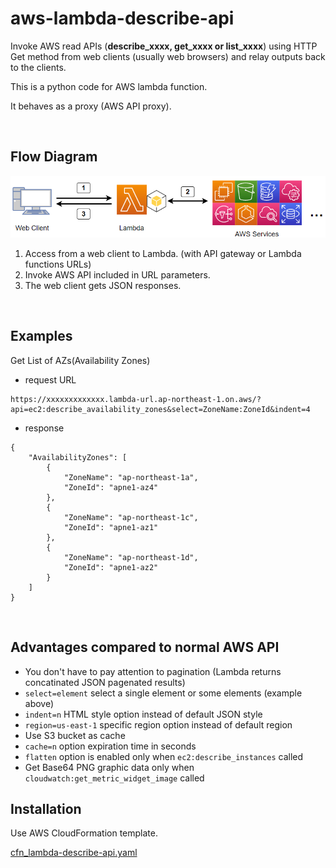 # aws-lambda-describe-api

Invoke AWS read APIs (**describe_xxxx, get_xxxx or list_xxxx**) using HTTP Get method from web clients (usually web browsers) and relay outputs back to the clients.

This is a python code for AWS lambda function.

It behaves as a proxy (AWS API proxy).

<br>

## Flow Diagram

![aws-describe-api flod diagram](image/aws-describe-api_drawio.png)

1. Access from a web client to Lambda. (with API gateway or Lambda functions URLs)
2. Invoke AWS API included in URL parameters.
3. The web client gets JSON responses.

<br>

## Examples

Get List of AZs(Availability Zones)

- request URL

```
https://xxxxxxxxxxxxx.lambda-url.ap-northeast-1.on.aws/?api=ec2:describe_availability_zones&select=ZoneName:ZoneId&indent=4
```

- response

```
{
    "AvailabilityZones": [
        {
            "ZoneName": "ap-northeast-1a",
            "ZoneId": "apne1-az4"
        },
        {
            "ZoneName": "ap-northeast-1c",
            "ZoneId": "apne1-az1"
        },
        {
            "ZoneName": "ap-northeast-1d",
            "ZoneId": "apne1-az2"
        }
    ]
}
```

<br>

## Advantages compared to normal AWS API

- You don't have to pay attention to pagination (Lambda returns concatinated JSON pagenated results)
- ```select=element``` select a single element or some elements (example above)
- ```indent=n``` HTML style option instead of default JSON style
- ```region=us-east-1``` specific region option instead of default region
- Use S3 bucket as cache
- ```cache=n``` option expiration time in seconds 
- ```flatten``` option is enabled only when  ```ec2:describe_instances``` called
- Get Base64 PNG graphic data only when ```cloudwatch:get_metric_widget_image``` called

## Installation

Use AWS CloudFormation template.

[cfn_lambda-describe-api.yaml](src/cfn_lambda-describe-api.yaml)
